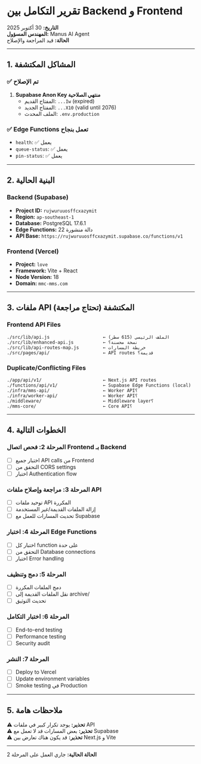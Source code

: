 # تقرير التكامل بين Backend و Frontend
**التاريخ:** 30 أكتوبر 2025  
**المهندس المسؤول:** Manus AI Agent  
**الحالة:** قيد المراجعة والإصلاح

---

## 1. المشاكل المكتشفة

### ✅ تم الإصلاح
1. **Supabase Anon Key منتهي الصلاحية**
   - المفتاح القديم: `...Iw` (expired)
   - المفتاح الجديد: `...X10` (valid until 2076)
   - الملف المحدث: `.env.production`

### ✅ Edge Functions تعمل بنجاح
- `health`: ✅ يعمل
- `queue-status`: ✅ يعمل  
- `pin-status`: ✅ يعمل

---

## 2. البنية الحالية

### Backend (Supabase)
- **Project ID:** `rujwuruuosffcxazymit`
- **Region:** `ap-southeast-1`
- **Database:** PostgreSQL 17.6.1
- **Edge Functions:** 22 دالة منشورة
- **API Base:** `https://rujwuruuosffcxazymit.supabase.co/functions/v1`

### Frontend (Vercel)
- **Project:** `love`
- **Framework:** Vite + React
- **Node Version:** 18
- **Domain:** `mmc-mms.com`

---

## 3. ملفات API المكتشفة (تحتاج مراجعة)

### Frontend API Files
```
./src/lib/api.js                    ← الملف الرئيسي (615 سطر)
./src/lib/enhanced-api.js           ← نسخة محسنة؟
./src/lib/api-routes-map.js         ← خريطة المسارات
./src/pages/api/                    ← API routes قديمة؟
```

### Duplicate/Conflicting Files
```
./app/api/v1/                       ← Next.js API routes
./functions/api/v1/                 ← Supabase Edge Functions (local)
./infra/mms-api/                    ← Worker API؟
./infra/worker-api/                 ← Worker API؟
./middleware/                       ← Middleware layer؟
./mms-core/                         ← Core API؟
```

---

## 4. الخطوات التالية

### المرحلة 2: فحص اتصال Frontend بـ Backend
- [ ] اختبار جميع API calls من Frontend
- [ ] التحقق من CORS settings
- [ ] اختبار Authentication flow

### المرحلة 3: مراجعة وإصلاح ملفات API
- [ ] توحيد ملفات API المكررة
- [ ] إزالة الملفات القديمة/غير المستخدمة
- [ ] تحديث المسارات للعمل مع Supabase

### المرحلة 4: اختبار Edge Functions
- [ ] اختبار كل function على حدة
- [ ] التحقق من Database connections
- [ ] اختبار Error handling

### المرحلة 5: دمج وتنظيف
- [ ] دمج الملفات المكررة
- [ ] نقل الملفات القديمة إلى archive/
- [ ] تحديث التوثيق

### المرحلة 6: اختبار التكامل
- [ ] End-to-end testing
- [ ] Performance testing
- [ ] Security audit

### المرحلة 7: النشر
- [ ] Deploy to Vercel
- [ ] Update environment variables
- [ ] Smoke testing في Production

---

## 5. ملاحظات هامة

⚠️ **تحذير:** يوجد تكرار كبير في ملفات API  
⚠️ **تحذير:** بعض المسارات قد لا تعمل مع Supabase  
⚠️ **تحذير:** قد يكون هناك تعارض بين Next.js و Vite

---

**الحالة الحالية:** جاري العمل على المرحلة 2

